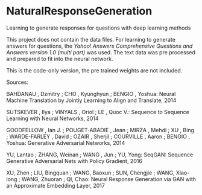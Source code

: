 # NaturalResponseGeneration
Learning to generate responses for questions with deep learning methods

This project does not contain the data files. For learning to generate answers for questions,
the _Yahoo! Answers Comprehensive Questions and Answers version 1.0 (multi part)_
was used. The text data was pre processed and prepared to fit into the neural network.

This is the code-only version, the pre trained weights are not included.

Sources:

BAHDANAU , Dzmitry ; CHO , Kyunghyun ; BENGIO , Yoshua: Neural Machine Translation by Jointly Learning to Align and Translate, 2014

SUTSKEVER , Ilya ; VINYALS , Oriol ; LE , Quoc V.: Sequence to Sequence Learning with Neural Networks, 2014

GOODFELLOW , Ian J. ; POUGET-ABADIE , Jean ; MIRZA , Mehdi ; XU , Bing
; WARDE-FARLEY , David ; OZAIR , Sherjil ; COURVILLE , Aaron ; BENGIO ,
Yoshua: Generative Adversarial Networks, 2014

YU, Lantao ; ZHANG, Weinan ; WANG , Jun ; YU, Yong: SeqGAN: Sequence Generative Adversarial Nets with Policy Gradient, 2016

XU, Zhen ; LIU, Bingquan ; WANG, Baoxun ; SUN, Chengjie ; WANG, Xiao-long ; WANG, Zhuoran ; QI, Chao: Neural Response Generation via GAN with an Approximate Embedding Layer, 2017